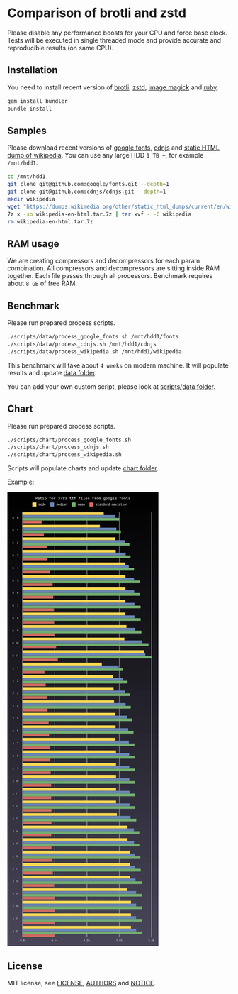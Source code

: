 # Comparison of brotli and zstd

Please disable any performance boosts for your CPU and force base clock.
Tests will be executed in single threaded mode and provide accurate and reproducible results (on same CPU).

## Installation

You need to install recent version of
[brotli](https://github.com/google/brotli), [zstd](https://github.com/facebook/zstd),
[image magick](https://github.com/ImageMagick/ImageMagick) and [ruby](https://github.com/ruby/ruby).

```sh
gem install bundler
bundle install
```

## Samples

Please download recent versions of [google fonts](https://github.com/google/fonts),
[cdnjs](https://github.com/cdnjs/cdnjs) and
[static HTML dump of wikipedia](https://dumps.wikimedia.org/other/static_html_dumps/current/en/).
You can use any large HDD `1 TB +`, for example `/mnt/hdd1`.

```sh
cd /mnt/hdd1
git clone git@github.com:google/fonts.git --depth=1
git clone git@github.com:cdnjs/cdnjs.git --depth=1
mkdir wikipedia
wget "https://dumps.wikimedia.org/other/static_html_dumps/current/en/wikipedia-en-html.tar.7z"
7z x -so wikipedia-en-html.tar.7z | tar xvf - -C wikipedia
rm wikipedia-en-html.tar.7z
```

## RAM usage

We are creating compressors and decompressors for each param combination.
All compressors and decompressors are sitting inside RAM together.
Each file passes through all processors.
Benchmark requires about `8 GB` of free RAM.

## Benchmark

Please run prepared process scripts.

```sh
./scripts/data/process_google_fonts.sh /mnt/hdd1/fonts
./scripts/data/process_cdnjs.sh /mnt/hdd1/cdnjs
./scripts/data/process_wikipedia.sh /mnt/hdd1/wikipedia
```

This benchmark will take about `4 weeks` on modern machine.
It will populate results and update [data folder](data).

You can add your own custom script, please look at [scripts/data folder](scripts/data).

## Chart

Please run prepared process scripts.

```sh
./scripts/chart/process_google_fonts.sh
./scripts/chart/process_cdnjs.sh
./scripts/chart/process_wikipedia.sh
```

Scripts will populate charts and update [chart folder](chart).

Example:

![Example chart](chart/google_fonts/ttf/any/ratio/all.webp)

## License

MIT license, see [LICENSE](LICENSE), [AUTHORS](AUTHORS) and [NOTICE](NOTICE).
